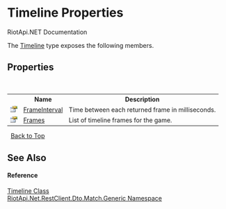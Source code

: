 # Timeline Properties
RiotApi.NET Documentation 

The <a href="c1e91c89-ccdc-cddd-c2b3-34cb43637c4d">Timeline</a> type exposes the following members.


## Properties
&nbsp;<table><tr><th></th><th>Name</th><th>Description</th></tr><tr><td>![Public property](media/pubproperty.gif "Public property")</td><td><a href="8d6c8b9e-2889-b102-fd8c-47f3cb18d905">FrameInterval</a></td><td>
Time between each returned frame in milliseconds.</td></tr><tr><td>![Public property](media/pubproperty.gif "Public property")</td><td><a href="779f8020-0401-0ff1-9582-1e0ffb0d2b1b">Frames</a></td><td>
List of timeline frames for the game.</td></tr></table>&nbsp;
<a href="#timeline-properties">Back to Top</a>

## See Also


#### Reference
<a href="c1e91c89-ccdc-cddd-c2b3-34cb43637c4d">Timeline Class</a><br /><a href="f4767f78-ec21-8fc9-5619-34d53bfe8e2e">RiotApi.Net.RestClient.Dto.Match.Generic Namespace</a><br />